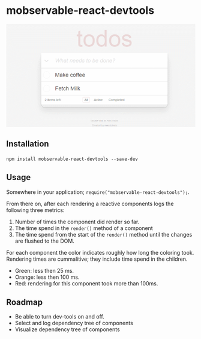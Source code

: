 # mobservable-react-devtools

![Mobservable devtools](devtools.gif)

## Installation

`npm install mobservable-react-devtools --save-dev`

## Usage

Somewhere in your application; `require("mobservable-react-devtools");`.

From there on, after each rendering a reactive components logs the following three metrics:
1. Number of times the component did render so far.
2. The time spend in the `render()` method of a component
3. The time spend from the start of the `render()` method until the changes are flushed to the DOM.

For each component the color indicates roughly how long the coloring took. Rendering times are cummalitive; they include time spend in the children.
* Green: less then 25 ms.
* Orange: less then 100 ms.
* Red: rendering for this component took more than 100ms.

## Roadmap

* Be able to turn dev-tools on and off.
* Select and log dependency tree of components
* Visualize dependency tree of components
